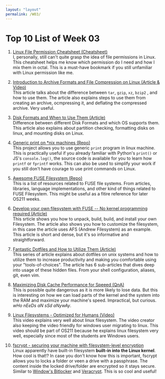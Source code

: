 ```yaml
---
layout: "layout"
permalink: /W03/
---
```


# Top 10 List of Week 03

1. [Linux File Permission Cheatsheet (Cheatsheet)](://kimconnect.com/unix-linux-file-permissions-cheat-sheet/)<br>
I, personally, still can't quite grasp the idea of file permissions in Linux. This cheatsheet helps
me know which permission do I need and how I mix them in octal. This is a must-have bookmark if you
still unfamiliar with Linux permission like me.

2. [Introduction to Archive Formats and File Compression on Linux (Article & Video)](https://sysadmincasts.com/episodes/22-common-archive-and-compression-formats)<br>
This article talks about the difference between `tar`, `gzip`, `xz`, `bzip2`
, and how to use them. The article also explains steps to use them from 
creating an archive, ocmpressing it, and deflating the compressed archive. 
Very useful.

3. [Disk Formats and When to Use Them (Article)](https://phoenixnap.com/kb/linux-format-disk)<br>
Difference between different Disk Formats and which OS supports them.
This article also explains about partition checking, formatting disks
on linux, and mounting disks on Linux.

4. [Generic print on *nix machines (Repo)](https://github.com/exebook/generic-print)<br>
This project allows you to use generic `print` program in linux machine. This is practically useful
if you already familiar with Python's `print()` or JS's `console.log()`, the source code is 
available for you to learn how `printf` or `fprintf` works. This can also be used to simplify your
work if you still don't have courage to use print commands on Linux. 

5. [Awesome FUSE Filesystem (Repo)](https://github.com/koding/awesome-fuse-fs)<br>
This is a list of resources related to FUSE file systems. From articles, libraries, language
implementations, and other kind of things related to FUSE Filesystem. This might be useful as a 
fitire reference for later OS211 weeks.

6. [Develop your own filesystem with FUSE -- No kernel programming required (Article)](https://developer.ibm.com/technologies/linux/articles/l-fuse/)<br>
This srticle shows you how to unpack, build, build, and install your own Filesystem. The article
also shows you how to customize the filesystem, in this case the article uses AFS (Andrew
Filesystem) as an example. This article is short and dense, but it's so informative and
straightforward.

7. [Fantastic Dotfiles and How to Utilize Them (Article)](https://dev.to/michaelcurrin/dotfiles-to-make-your-shell-awesome-1pa1)<br>
This series of article explains about dotfiles on unix systems and how to utilize them to increase
productivity and making you comfortable using your "tools-of-choices". The article has 6 
sub-articles that dives deep into usage of these hidden files. From your shell configuration,
aliases, git, even vim. 

8. [Maximizing Disk Cache Performance for Speeed (QnA)](https://unix.stackexchange.com/a/41831)<br>
This is possible quite dangerous as it is more likely to lose data. But this is interesting on how
we can load parts of the kernel and the system into the RAM and maximize your machine's speed.
Impractical, but curious. *wHo nEeDs aN sSd aNywAy*.

9. [Linux Filesystems - Optimized for Humans (Video)](https://www.youtube.com/watch?v=UFIoRLqhFpo)<br>
This video explains very well about linux filesystem. The video creator also keeping the video
friendly for windows user migrating to linux. This video should be part of OS211 because he
explains linux filesystem very well, especially since most of the students are Windows users.

10. [fscrypt - securing your machine with filesystem-level encryption](https://tlbdk.github.io/ubuntu/2018/10/22/fscrypt.html)<br>
Linux apparently have built-in filesystem **built-in into the Linux kernel**. How cool is that!?
In case you don't know how this is important, fscrypt allows you to locks a folder or veen a drive
with a passphrase. The content inside the locked drive/folder are encrypted so it stays secure.
Similar to [Window's Bitlocker](https://docs.microsoft.com/en-us/windows/security/information-protection/bitlocker/bitlocker-overview) and [Veracrypt](https://github.com/veracrypt/VeraCrypt). This is so cool and useful!

